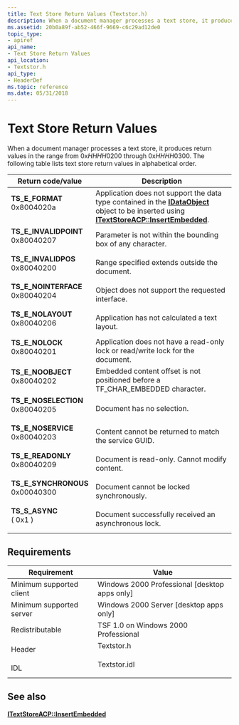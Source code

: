 ```yaml
---
title: Text Store Return Values (Textstor.h)
description: When a document manager processes a text store, it produces return values in the range from 0xHHHH0200 through 0xHHHH0300. The following table lists text store return values in alphabetical order.
ms.assetid: 20b0a89f-ab52-466f-9669-c6c29ad12de0
topic_type:
- apiref
api_name:
- Text Store Return Values
api_location:
- Textstor.h
api_type:
- HeaderDef
ms.topic: reference
ms.date: 05/31/2018
---
```


# Text Store Return Values

When a document manager processes a text store, it produces return values in the range from 0x*HHHH*0200 through 0x*HHHH*0300. The following table lists text store return values in alphabetical order.



| Return code/value                                                                                                                                                                                                                          | Description                                                                                                                                                                                                  |
|--------------------------------------------------------------------------------------------------------------------------------------------------------------------------------------------------------------------------------------------|--------------------------------------------------------------------------------------------------------------------------------------------------------------------------------------------------------------|
| <span id="TS_E_FORMAT"></span><span id="ts_e_format"></span><dl> <dt>**TS\_E\_FORMAT**</dt> <dt>0x8004020a</dt> </dl>                   | Application does not support the data type contained in the [**IDataObject**](/windows/desktop/api/objidl/nn-objidl-idataobject) object to be inserted using [**ITextStoreACP::InsertEmbedded**](/windows/desktop/api/Textstor/nf-textstor-itextstoreacp-insertembedded).<br/> |
| <span id="TS_E_INVALIDPOINT"></span><span id="ts_e_invalidpoint"></span><dl> <dt>**TS\_E\_INVALIDPOINT**</dt> <dt>0x80040207</dt> </dl> | Parameter is not within the bounding box of any character.<br/>                                                                                                                                        |
| <span id="TS_E_INVALIDPOS"></span><span id="ts_e_invalidpos"></span><dl> <dt>**TS\_E\_INVALIDPOS**</dt> <dt>0x80040200</dt> </dl>       | Range specified extends outside the document.<br/>                                                                                                                                                     |
| <span id="TS_E_NOINTERFACE"></span><span id="ts_e_nointerface"></span><dl> <dt>**TS\_E\_NOINTERFACE**</dt> <dt>0x80040204</dt> </dl>    | Object does not support the requested interface.<br/>                                                                                                                                                  |
| <span id="TS_E_NOLAYOUT"></span><span id="ts_e_nolayout"></span><dl> <dt>**TS\_E\_NOLAYOUT**</dt> <dt>0x80040206</dt> </dl>             | Application has not calculated a text layout.<br/>                                                                                                                                                     |
| <span id="TS_E_NOLOCK"></span><span id="ts_e_nolock"></span><dl> <dt>**TS\_E\_NOLOCK**</dt> <dt>0x80040201</dt> </dl>                   | Application does not have a read-only lock or read/write lock for the document.<br/>                                                                                                                   |
| <span id="TS_E_NOOBJECT"></span><span id="ts_e_noobject"></span><dl> <dt>**TS\_E\_NOOBJECT**</dt> <dt>0x80040202</dt> </dl>             | Embedded content offset is not positioned before a TF\_CHAR\_EMBEDDED character.<br/>                                                                                                                  |
| <span id="TS_E_NOSELECTION"></span><span id="ts_e_noselection"></span><dl> <dt>**TS\_E\_NOSELECTION**</dt> <dt>0x80040205</dt> </dl>    | Document has no selection.<br/>                                                                                                                                                                        |
| <span id="TS_E_NOSERVICE"></span><span id="ts_e_noservice"></span><dl> <dt>**TS\_E\_NOSERVICE**</dt> <dt>0x80040203</dt> </dl>          | Content cannot be returned to match the service GUID.<br/>                                                                                                                                             |
| <span id="TS_E_READONLY"></span><span id="ts_e_readonly"></span><dl> <dt>**TS\_E\_READONLY**</dt> <dt>0x80040209</dt> </dl>             | Document is read-only. Cannot modify content.<br/>                                                                                                                                                     |
| <span id="TS_E_SYNCHRONOUS"></span><span id="ts_e_synchronous"></span><dl> <dt>**TS\_E\_SYNCHRONOUS**</dt> <dt>0x00040300</dt> </dl>    | Document cannot be locked synchronously.<br/>                                                                                                                                                          |
| <span id="TS_S_ASYNC"></span><span id="ts_s_async"></span><dl> <dt>**TS\_S\_ASYNC**</dt> <dt>( 0x1 )</dt> </dl>                         | Document successfully received an asynchronous lock.<br/>                                                                                                                                              |



 

## Requirements



| Requirement | Value |
|-------------------------------------|-----------------------------------------------------------------------------------------|
| Minimum supported client<br/> | Windows 2000 Professional \[desktop apps only\]<br/>                              |
| Minimum supported server<br/> | Windows 2000 Server \[desktop apps only\]<br/>                                    |
| Redistributable<br/>          | TSF 1.0 on Windows 2000 Professional<br/>                                         |
| Header<br/>                   | <dl> <dt>Textstor.h</dt> </dl>   |
| IDL<br/>                      | <dl> <dt>Textstor.idl</dt> </dl> |



## See also

<dl> <dt>

[**ITextStoreACP::InsertEmbedded**](/windows/desktop/api/Textstor/nf-textstor-itextstoreacp-insertembedded)
</dt> </dl>

 

